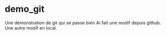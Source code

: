 ﻿# demo_git
Une démonstration de git qui se passe bien
Ai fait une modif depuis github.
Une autre modif en local.
